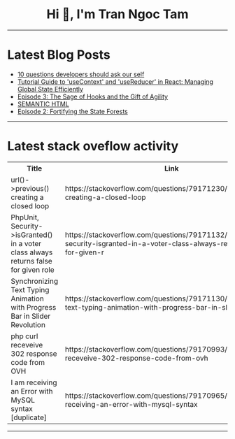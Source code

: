 <h1 align="center">Hi 👋, I'm Tran Ngoc Tam</h1>

---

# Latest Blog Posts 
<!-- BLOG-POST-LIST:START -->
- [10 questions developers should ask our self](https://dev.to/patfinder/10-questions-developers-should-ask-our-self-2dgo)
- [Tutorial Guide to &#39;useContext&#39; and &#39;useReducer&#39; in React: Managing Global State Efficiently](https://dev.to/harshm03/tutorial-guide-to-usecontext-and-usereducer-in-react-managing-global-state-efficiently-474p)
- [Episode 3: The Sage of Hooks and the Gift of Agility](https://dev.to/vigneshiyergithub/episode-3-the-sage-of-hooks-and-the-gift-of-agility-412f)
- [SEMANTIC HTML](https://dev.to/nicholaskiilu/semantic-html-4la5)
- [Episode 2: Fortifying the State Forests](https://dev.to/vigneshiyergithub/episode-2-fortifying-the-state-forests-1e06)
<!-- BLOG-POST-LIST:END -->

---

# Latest stack oveflow activity
<table>
  <tr><th>Title</th><th>Link</th></tr>
  <!-- STACKOVERFLOW:START --><tr><td>url&lpar;&rpar;-&gt;previous&lpar;&rpar; creating a closed loop</td><td>https://stackoverflow.com/questions/79171230/url-previous-creating-a-closed-loop</td></tr><tr><td>PhpUnit, Security-&gt;isGranted&lpar;&rpar; in a voter class always returns false for given role</td><td>https://stackoverflow.com/questions/79171132/phpunit-security-isgranted-in-a-voter-class-always-returns-false-for-given-r</td></tr><tr><td>Synchronizing Text Typing Animation with Progress Bar in Slider Revolution</td><td>https://stackoverflow.com/questions/79171130/synchronizing-text-typing-animation-with-progress-bar-in-slider-revolution</td></tr><tr><td>php curl receveive 302 response code from OVH</td><td>https://stackoverflow.com/questions/79170993/php-curl-receveive-302-response-code-from-ovh</td></tr><tr><td>I am receiving an Error with MySQL syntax [duplicate]</td><td>https://stackoverflow.com/questions/79170965/i-am-receiving-an-error-with-mysql-syntax</td></tr><!-- STACKOVERFLOW:END -->
</table>

---


